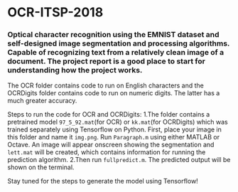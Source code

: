 # OCR-ITSP-2018
### Optical character recognition using the EMNIST dataset and self-designed image segmentation and processing algorithms. Capable of recognizing text from a relatively clean image of a document. The project report is a good place to start for understanding how the project works.

The OCR folder contains code to run on English characters and the OCRDigits folder contains code to run on numeric digits. The latter has a much greater accuracy.

Steps to run the code for OCR and OCRDigits:
1.The folder contains a pretrained model `97_5_92.mat`(for OCR) or `kk.mat`(for OCRDigits) which was trained separately using Tensorflow on Python. First, place your image in this folder and name it `img.png`. Run `Paragraph.m` using either MATLAB or Octave. An image will appear onscreen showing the segmentation and `lett.mat` will be created, which contains information for running the prediction algorithm.
2.Then run `fullpredict.m`. The predicted output will be shown on the terminal.

Stay tuned for the steps to generate the model using Tensorflow!


